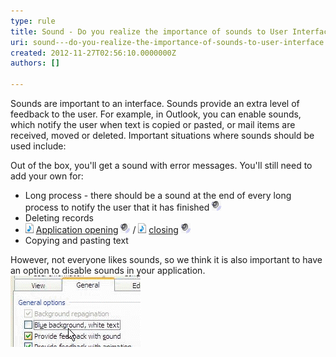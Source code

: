 ```yaml
---
type: rule
title: Sound - Do you realize the importance of sounds to User Interface?
uri: sound---do-you-realize-the-importance-of-sounds-to-user-interface
created: 2012-11-27T02:56:10.0000000Z
authors: []

---
```


Sounds are important to an interface. Sounds provide an extra level of feedback to the user. For example, in Outlook, you can enable sounds, which notify the user when text is copied or pasted, or mail items are received, moved or deleted. Important situations where sounds should be used include:
 
Out of the box, you'll get a sound with error messages. You'll still need to add your own for:

- Long process - there should be a sound at the end of every long process to notify the user that it has finished [![](../../assets/Sound.gif)](http://www.ssw.com.au/ssw/Standards/Rules/Sounds/sswLongProcessFinished01_ChatWhsp.wav)
- Deleting records
- ![](../../assets/iconAudio.png "Audio File") [Application opening](http://www.ssw.com.au/ssw/Standards/Rules/Sounds/SSWApplicationOpened_dooropen.wav) [![](../../assets/Sound.gif)](http://www.ssw.com.au/ssw/Standards/Rules/Sounds/SSWApplicationOpened_dooropen.wav) / ![](../../assets/iconAudio.png "Audio File") [closing](http://www.ssw.com.au/ssw/Standards/Rules/Sounds/SSWApplicationClosed_doorslam.wav) [![](../../assets/Sound.gif)](http://www.ssw.com.au/ssw/Standards/Rules/Sounds/SSWApplicationClosed_doorslam.wav)
- Copying and pasting text


However, not everyone likes sounds, so we think it is also important to have an option to disable sounds in your application.
![ Good Example - Turning on Feedback with sound in Outlook](../../assets/OutlookSounds.gif)
